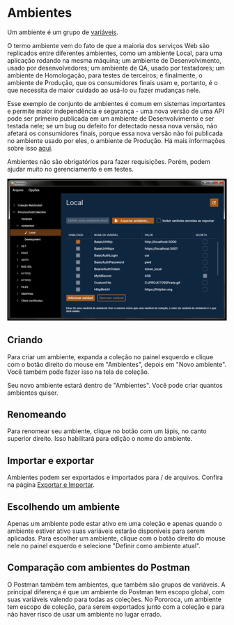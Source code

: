 # Ambientes

Um ambiente é um grupo de [variáveis](Variáveis.md).

O termo ambiente vem do fato de que a maioria dos serviços Web são replicados entre diferentes ambientes, como um ambiente Local, para uma aplicação rodando na mesma máquina; um ambiente de Desenvolvimento, usado por desenvolvedores; um ambiente de QA, usado por testadores; um ambiente de Homologação, para testes de terceiros; e finalmente, o ambiente de Produção, que os consumidores finais usam e, portanto, é o que necessita de maior cuidado ao usá-lo ou fazer mudanças nele.

Esse exemplo de conjunto de ambientes é comum em sistemas importantes e permite maior independência e segurança - uma nova versão de uma API pode ser primeiro publicada em um ambiente de Desenvolvimento e ser testada nele; se um bug ou defeito for detectado nessa nova versão, não afetará os consumidores finais, porque essa nova versão não foi publicada no ambiente usado por eles, o ambiente de Produção. Há mais informações sobre isso [aqui](https://pt.wikipedia.org/wiki/Ambiente_de_implanta%C3%A7%C3%A3o).

Ambientes não são obrigatórios para fazer requisições. Porém, podem ajudar muito no gerenciamento e em testes.

![TelaDeAmbiente](./imgs/environment.png)

## Criando

Para criar um ambiente, expanda a coleção no painel esquerdo e clique com o botão direito do mouse em "Ambientes", depois em "Novo ambiente". Você também pode fazer isso na tela de coleção.

Seu novo ambiente estará dentro de "Ambientes". Você pode criar quantos ambientes quiser.

## Renomeando

Para renomear seu ambiente, clique no botão com um lápis, no canto superior direito. Isso habilitará para edição o nome do ambiente.

## Importar e exportar

Ambientes podem ser exportados e importados para / de arquivos. Confira na página [Exportar e Importar](ExportarEImportar.md).

## Escolhendo um ambiente

Apenas um ambiente pode estar ativo em uma coleção e apenas quando o ambiente estiver ativo suas variáveis estarão disponíveis para serem aplicadas. Para escolher um ambiente, clique com o botão direito do mouse nele no painel esquerdo e selecione "Definir como ambiente atual".

## Comparação com ambientes do Postman

O Postman também tem ambientes, que também são grupos de variáveis. A principal diferença é que um ambiente do Postman tem escopo global, com suas variáveis valendo para todas as coleções. No Pororoca, um ambiente tem escopo de coleção, para serem exportados junto com a coleção e para não haver risco de usar um ambiente no lugar errado.